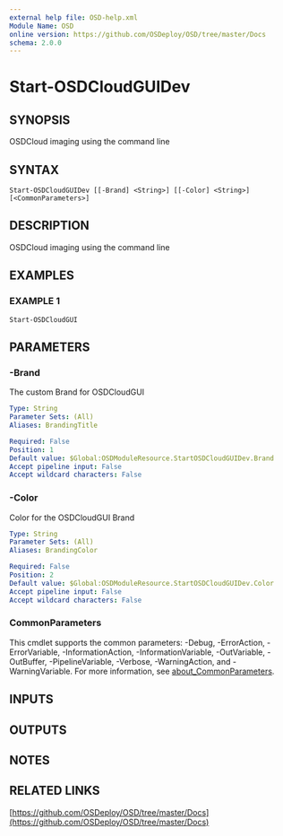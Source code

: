 ```yaml
---
external help file: OSD-help.xml
Module Name: OSD
online version: https://github.com/OSDeploy/OSD/tree/master/Docs
schema: 2.0.0
---
```


# Start-OSDCloudGUIDev

## SYNOPSIS
OSDCloud imaging using the command line

## SYNTAX

```
Start-OSDCloudGUIDev [[-Brand] <String>] [[-Color] <String>] [<CommonParameters>]
```

## DESCRIPTION
OSDCloud imaging using the command line

## EXAMPLES

### EXAMPLE 1
```
Start-OSDCloudGUI
```

## PARAMETERS

### -Brand
The custom Brand for OSDCloudGUI

```yaml
Type: String
Parameter Sets: (All)
Aliases: BrandingTitle

Required: False
Position: 1
Default value: $Global:OSDModuleResource.StartOSDCloudGUIDev.Brand
Accept pipeline input: False
Accept wildcard characters: False
```

### -Color
Color for the OSDCloudGUI Brand

```yaml
Type: String
Parameter Sets: (All)
Aliases: BrandingColor

Required: False
Position: 2
Default value: $Global:OSDModuleResource.StartOSDCloudGUIDev.Color
Accept pipeline input: False
Accept wildcard characters: False
```

### CommonParameters
This cmdlet supports the common parameters: -Debug, -ErrorAction, -ErrorVariable, -InformationAction, -InformationVariable, -OutVariable, -OutBuffer, -PipelineVariable, -Verbose, -WarningAction, and -WarningVariable. For more information, see [about_CommonParameters](http://go.microsoft.com/fwlink/?LinkID=113216).

## INPUTS

## OUTPUTS

## NOTES

## RELATED LINKS

[https://github.com/OSDeploy/OSD/tree/master/Docs](https://github.com/OSDeploy/OSD/tree/master/Docs)

